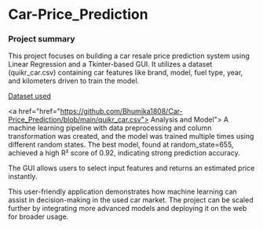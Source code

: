 # Car-Price_Prediction
### Project summary
This project focuses on building a car resale price prediction system using Linear Regression and a Tkinter-based GUI. It utilizes a dataset (quikr_car.csv) containing car features like brand, model, fuel type, year, and kilometers driven to train the model.

<a href="https://github.com/Bhumika1808/Car-Price_Prediction/blob/main/quikr_car.csv"> Dataset used</a>

<a href="href="https://github.com/Bhumika1808/Car-Price_Prediction/blob/main/quikr_car.csv"> Analysis and Model</a>">
A machine learning pipeline with data preprocessing and column transformation was created, and the model was trained multiple times using different random states. The best model, found at random_state=655, achieved a high R² score of 0.92, indicating strong prediction accuracy.

The GUI allows users to select input features and returns an estimated price instantly.

This user-friendly application demonstrates how machine learning can assist in decision-making in the used car market. The project can be scaled further by integrating more advanced models and deploying it on the web for broader usage.

